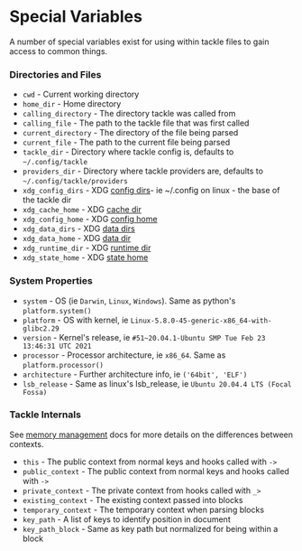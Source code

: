 # Special Variables

A number of special variables exist for using within tackle files to gain access to common things.

### Directories and Files

- `cwd` - Current working directory  
- `home_dir` - Home directory
- `calling_directory` - The directory tackle was called from
- `calling_file` - The path to the tackle file that was first called
- `current_directory` - The directory of the file being parsed
- `current_file` - The path to the current file being parsed
- `tackle_dir` - Directory where tackle config is, defaults to `~/.config/tackle`
- `providers_dir` - Directory where tackle providers are, defaults to `~/.config/tackle/providers`
- `xdg_config_dirs` - XDG [config dirs](https://specifications.freedesktop.org/basedir-spec/basedir-spec-latest.html)- ie ~/.config on linux - the base of the tackle dir
- `xdg_cache_home` - XDG [cache dir](https://specifications.freedesktop.org/basedir-spec/basedir-spec-latest.html)
- `xdg_config_home` - XDG [config home](https://specifications.freedesktop.org/basedir-spec/basedir-spec-latest.html)
- `xdg_data_dirs` - XDG [data dirs](https://specifications.freedesktop.org/basedir-spec/basedir-spec-latest.html)
- `xdg_data_home` - XDG [data dir](https://specifications.freedesktop.org/basedir-spec/basedir-spec-latest.html)
- `xdg_runtime_dir` - XDG [runtime dir](https://specifications.freedesktop.org/basedir-spec/basedir-spec-latest.html)
- `xdg_state_home` - XDG [state home](https://specifications.freedesktop.org/basedir-spec/basedir-spec-latest.html)

### System Properties

- `system` - OS (ie `Darwin`, `Linux`, `Windows`). Same as python's `platform.system()`
- `platform` - OS with kernel, ie `Linux-5.8.0-45-generic-x86_64-with-glibc2.29`
- `version` - Kernel's release, ie `#51~20.04.1-Ubuntu SMP Tue Feb 23 13:46:31 UTC 2021`
- `processor` - Processor architecture, ie `x86_64`. Same as `platform.processor()`
- `architecture` - Further architecture info, ie `('64bit', 'ELF')`
- `lsb_release` - Same as linux's lsb_release, ie `Ubuntu 20.04.4 LTS (Focal Fossa)`

### Tackle Internals

See [memory management](memory-management.md) docs for more details on the differences between contexts.

- `this` - The public context from normal keys and hooks called with `->`
- `public_context` - The public context from normal keys and hooks called with `->`
- `private_context` - The private context from hooks called with `_>`
- `existing_context` - The existing context passed into blocks
- `temporary_context` - The temporary context when parsing blocks
- `key_path` - A list of keys to identify position in document
- `key_path_block` - Same as key path but normalized for being within a block
